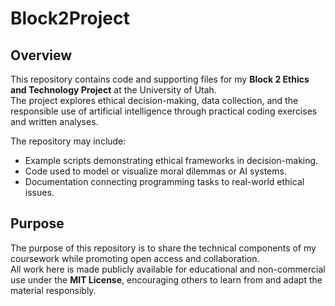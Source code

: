 # Block2Project

## Overview
This repository contains code and supporting files for my **Block 2 Ethics and Technology Project** at the University of Utah.  
The project explores ethical decision-making, data collection, and the responsible use of artificial intelligence through practical coding exercises and written analyses.  

The repository may include:
- Example scripts demonstrating ethical frameworks in decision-making.
- Code used to model or visualize moral dilemmas or AI systems.
- Documentation connecting programming tasks to real-world ethical issues.

## Purpose
The purpose of this repository is to share the technical components of my coursework while promoting open access and collaboration.  
All work here is made publicly available for educational and non-commercial use under the **MIT License**, encouraging others to learn from and adapt the material responsibly.
